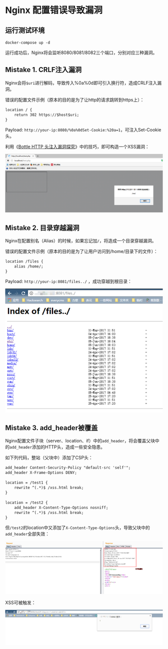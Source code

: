 # Nginx 配置错误导致漏洞

## 运行测试环境

```
docker-compose up -d
```

运行成功后，Nginx将会监听8080/8081/8082三个端口，分别对应三种漏洞。

## Mistake 1. CRLF注入漏洞

Nginx会将`$uri`进行解码，导致传入%0a%0d即可引入换行符，造成CRLF注入漏洞。

错误的配置文件示例（原本的目的是为了让http的请求跳转到https上）：

```
location / {
    return 302 https://$host$uri;
}
```

Payload: `http://your-ip:8080/%0a%0dSet-Cookie:%20a=1`，可注入Set-Cookie头。

利用《[Bottle HTTP 头注入漏洞探究](https://www.leavesongs.com/PENETRATION/bottle-crlf-cve-2016-9964.html)》中的技巧，即可构造一个XSS漏洞：

![](1.png)

## Mistake 2. 目录穿越漏洞

Nginx在配置别名（Alias）的时候，如果忘记加`/`，将造成一个目录穿越漏洞。

错误的配置文件示例（原本的目的是为了让用户访问到/home/目录下的文件）：

```
location /files {
    alias /home/;
}
```

Payload: `http://your-ip:8081/files../` ，成功穿越到根目录：

![](2.png)

## Mistake 3. add_header被覆盖

Nginx配置文件子块（server、location、if）中的`add_header`，将会覆盖父块中的`add_header`添加的HTTP头，造成一些安全隐患。

如下列代码，整站（父块中）添加了CSP头：

```
add_header Content-Security-Policy "default-src 'self'";
add_header X-Frame-Options DENY;

location = /test1 {
    rewrite ^(.*)$ /xss.html break;
}

location = /test2 {
    add_header X-Content-Type-Options nosniff;
    rewrite ^(.*)$ /xss.html break;
}
```

但`/test2`的location中又添加了`X-Content-Type-Options`头，导致父块中的`add_header`全部失效：

![](3.png)

XSS可被触发：

![](4.png)
